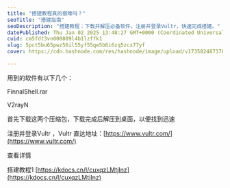 ```yaml
---
title: "搭建教程真的很难吗？"
seoTitle: "搭建指南"
seoDescription: "搭建教程：下载并解压必备软件，注册并登录Vultr，快速完成搭建。"
datePublished: Thu Jan 02 2025 13:48:27 GMT+0000 (Coordinated Universal Time)
cuid: cm5fdt3vn000809l4b1lzffk1
slug: 5pct5bu65pwz56il55yf55qe5b6i6zq5zcx77yf
cover: https://cdn.hashnode.com/res/hashnode/image/upload/v1735824873783/2ebcafdf-126a-4b44-a2e6-53c97a73fb3e.jpeg

---
```


用到的软件有以下几个：

FinnalShell.rar

V2rayN

首先下载这两个压缩包，下载完成后解压到桌面，以便找到迅速

注册并登录Vultr ，Vultr 直达地址：[https://www.vultr.com/](https://www.vultr.com/)

查看详情

搭建教程1 [https://kdocs.cn/l/cuxqzLMtjInz](https://kdocs.cn/l/cuxqzLMtjInz)
